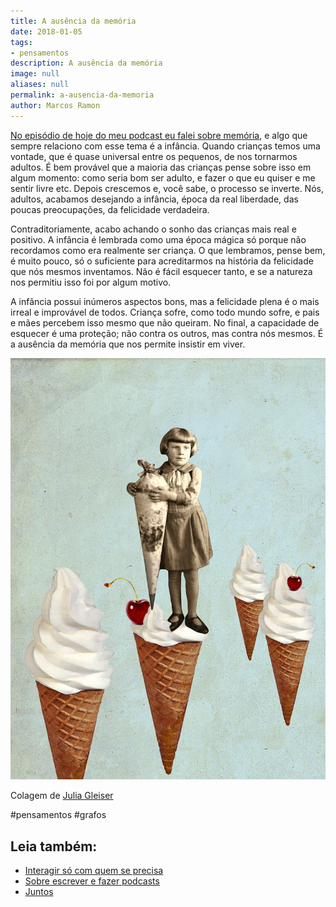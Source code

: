 ```yaml
---
title: A ausência da memória
date: 2018-01-05
tags:
- pensamentos
description: A ausência da memória
image: null
aliases: null
permalink: a-ausencia-da-memoria
author: Marcos Ramon
---
```

[No episódio de hoje do meu podcast eu falei sobre memória](https://www.marcosramon.net/ficcoes/tres-minutos-72-memoria), e algo que sempre relaciono com esse tema é a infância. Quando crianças temos uma vontade, que é quase universal entre os pequenos, de nos tornarmos adultos. É bem provável que a maioria das crianças pense sobre isso em algum momento: como seria bom ser adulto, e fazer o que eu quiser e me sentir livre etc. Depois crescemos e, você sabe, o processo se inverte. Nós, adultos, acabamos desejando a infância, época da real liberdade, das poucas preocupações, da felicidade verdadeira.

Contraditoriamente, acabo achando o sonho das crianças mais real e positivo. A infância é lembrada como uma época mágica só porque não recordamos como era realmente ser criança. O que lembramos, pense bem, é muito pouco, só o suficiente para acreditarmos na história da felicidade que nós mesmos inventamos. Não é fácil esquecer tanto, e se a natureza nos permitiu isso foi por algum motivo.

A infância possui inúmeros aspectos bons, mas a felicidade plena é o mais irreal e improvável de todos. Criança sofre, como todo mundo sofre, e pais e mães percebem isso mesmo que não queiram. No final, a capacidade de esquecer é uma proteção; não contra os outros, mas contra nós mesmos. É a ausência da memória que nos permite insistir em viver.

<img src="/assets/img/a-ausência-da memória-medium.jpg">

Colagem de [Julia Gleiser](http://julia-geiser.ch/)


#pensamentos #grafos<div class="leia-tambem" markdown="1">
## Leia também:

- <a href="/interagir-so-com-quem-se-precisa">Interagir só com quem se precisa</a>
- <a href="/sobre-escrever-e-fazer-podcasts">Sobre escrever e fazer podcasts</a>
- <a href="/juntos">Juntos</a>
</div>
